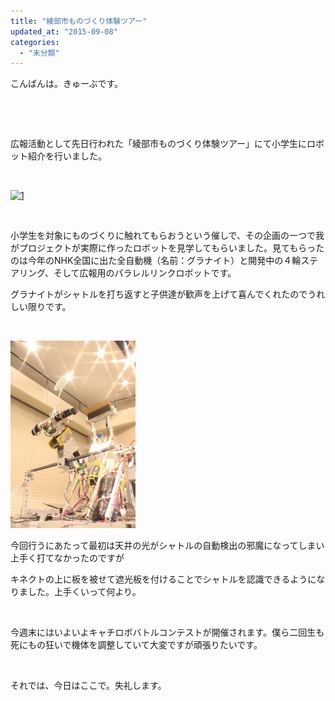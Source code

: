 ```yaml
---
title: "綾部市ものづくり体験ツアー"
updated_at: "2015-09-08"
categories: 
  - "未分類"
---
```


こんばんは。きゅーぶです。

 

 

広報活動として先日行われた「綾部市ものづくり体験ツアー」にて小学生にロボット紹介を行いました。

 

[![1](images/1-300x169.png)](http://www.fortefibre.net/blog/wp-content/uploads/2015/09/png)

 

小学生を対象にものづくりに触れてもらおうという催しで、その企画の一つで我がプロジェクトが実際に作ったロボットを見学してもらいました。見てもらったのは今年のNHK全国に出た全自動機（名前：グラナイト）と開発中の４輪ステアリング、そして広報用のパラレルリンクロボットです。

グラナイトがシャトルを打ち返すと子供達が歓声を上げて喜んでくれたのでうれしい限りです。

 

![IMG_5184 (1)](images/IMG_5184-1-200x300.jpg)

今回行うにあたって最初は天井の光がシャトルの自動検出の邪魔になってしまい上手く打てなかったのですが

キネクトの上に板を被せて遮光板を付けることでシャトルを認識できるようになりました。上手くいって何より。

 

今週末にはいよいよキャチロボバトルコンテストが開催されます。僕ら二回生も死にもの狂いで機体を調整していて大変ですが頑張りたいです。

 

それでは、今日はここで。失礼します。
